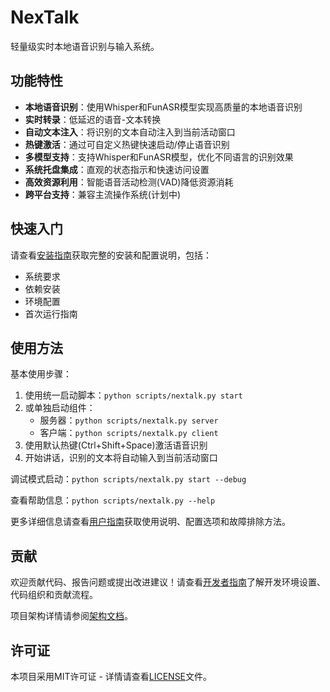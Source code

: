 # NexTalk

轻量级实时本地语音识别与输入系统。

## 功能特性

- **本地语音识别**：使用Whisper和FunASR模型实现高质量的本地语音识别
- **实时转录**：低延迟的语音-文本转换
- **自动文本注入**：将识别的文本自动注入到当前活动窗口
- **热键激活**：通过可自定义热键快速启动/停止语音识别
- **多模型支持**：支持Whisper和FunASR模型，优化不同语言的识别效果
- **系统托盘集成**：直观的状态指示和快速访问设置
- **高效资源利用**：智能语音活动检测(VAD)降低资源消耗
- **跨平台支持**：兼容主流操作系统(计划中)

## 快速入门

请查看[安装指南](docs/setup_guide.md)获取完整的安装和配置说明，包括：

- 系统要求
- 依赖安装
- 环境配置
- 首次运行指南

## 使用方法

基本使用步骤：

1. 使用统一启动脚本：`python scripts/nextalk.py start`
2. 或单独启动组件：
   - 服务器：`python scripts/nextalk.py server`
   - 客户端：`python scripts/nextalk.py client`
3. 使用默认热键(Ctrl+Shift+Space)激活语音识别
4. 开始讲话，识别的文本将自动输入到当前活动窗口

调试模式启动：`python scripts/nextalk.py start --debug`

查看帮助信息：`python scripts/nextalk.py --help`

更多详细信息请查看[用户指南](docs/user_guide.md)获取使用说明、配置选项和故障排除方法。

## 贡献

欢迎贡献代码、报告问题或提出改进建议！请查看[开发者指南](docs/developer_guide.md)了解开发环境设置、代码组织和贡献流程。

项目架构详情请参阅[架构文档](docs/architecture.md)。

## 许可证

本项目采用MIT许可证 - 详情请查看[LICENSE](LICENSE)文件。 